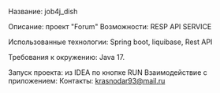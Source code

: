 Название: job4j_dish

Описание:
проект "Forum"
Возможности:
RESP API SERVICE

Использованные технологии: Spring boot, liquibase, Rest API

Требования к окружению: Java 17.

Запуск проекта: из IDEA по кнопке RUN
Взаимодействие с приложением:
Контакты: krasnodar93@mail.ru